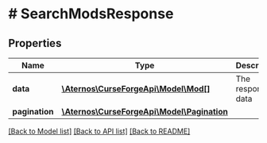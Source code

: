 # # SearchModsResponse

## Properties

Name | Type | Description | Notes
------------ | ------------- | ------------- | -------------
**data** | [**\Aternos\CurseForgeApi\Model\Mod[]**](Mod.md) | The response data | [optional]
**pagination** | [**\Aternos\CurseForgeApi\Model\Pagination**](Pagination.md) |  | [optional]

[[Back to Model list]](../../README.md#models) [[Back to API list]](../../README.md#endpoints) [[Back to README]](../../README.md)
